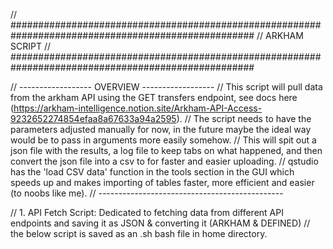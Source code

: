 // ####################################################################################################
// ARKHAM SCRIPT
// ####################################################################################################

// ------------------ OVERVIEW ------------------
// This script will pull data from the arkham API using the GET transfers endpoint, see docs here (https://arkham-intelligence.notion.site/Arkham-API-Access-9232652274854efaa8a67633a94a2595).
// The script needs to have the parameters adjusted manually for now, in the future maybe the ideal way would be to pass in arguments more easily somehow. 
// This will spit out a json file with the results, a log file to keep tabs on what happened, and then convert the json file into a csv to for faster and easier uploading. 
// qstudio has the 'load CSV data' function in the tools section in the GUI which speeds up and makes importing of tables faster, more efficient and easier (to noobs like me). 
// ----------------------------------------------


// 1.	API Fetch Script: Dedicated to fetching data from different API endpoints and saving it as JSON & converting it (ARKHAM & DEFINED)
// the below script is saved as an .sh bash file in home directory. 
